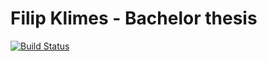 Filip Klimes - Bachelor thesis
==============================

[![Build Status](https://travis-ci.org/klimesf/bachelor-thesis.svg?branch=master)](https://travis-ci.org/klimesf/bachelor-thesis)


